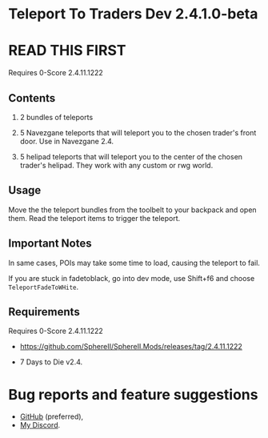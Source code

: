 # Teleport To Traders Dev 2.4.1.0-beta

# READ THIS FIRST
Requires 0-Score 2.4.11.1222

## Contents
1. 2 bundles of teleports

2. 5 Navezgane teleports that will teleport you to the chosen trader's front door. Use in Navezgane 2.4.

3. 5 helipad teleports that will teleport you to the center of the chosen trader's helipad. They work with any custom or rwg world.

## Usage
Move the the teleport bundles from the toolbelt to your backpack and open them. Read the teleport items to trigger the teleport.

## Important Notes 
In same cases, POIs may take some time to load, causing the teleport to fail.

If you are stuck in fadetoblack, go into dev mode, use Shift+f6 and choose `TeleportFadeToWHite`.

## Requirements
Requires 0-Score 2.4.11.1222
- https://github.com/SphereII/SphereII.Mods/releases/tag/2.4.11.1222

- 7 Days to Die v2.4.

# Bug reports and feature suggestions
- [GitHub](https://github.com/flatlanderone/flatlander-releases/issues) (preferred),
- [My Discord](https://discord.gg/2FZ8rWjubz).